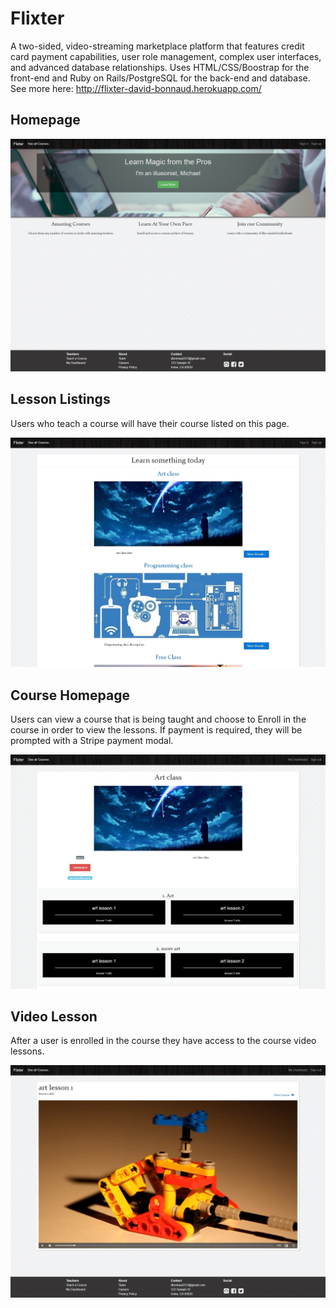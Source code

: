 # Flixter 
A two-sided, video-streaming marketplace platform that features credit card payment capabilities, user role management, complex user interfaces, and advanced database relationships. Uses HTML/CSS/Boostrap for the front-end and Ruby on Rails/PostgreSQL for the back-end and database. See more here: http://flixter-david-bonnaud.herokuapp.com/

## Homepage 
<img src="flixter homepage.jpg" alt="Flixter Screenshot Homepage">


## Lesson Listings
Users who teach a course will have their course listed on this page.

<img src="flixter lessons page.jpg" alt="Flixter Screenshot Lessons Page">


## Course Homepage
Users can view a course that is being taught and choose to Enroll in the course in order to view the lessons. If payment is required, they will be prompted with a Stripe payment modal.

<img src="flixter course homepage.png" alt="Flixter Screenshot Course Page">


## Video Lesson
After a user is enrolled in the course they have access to the course video lessons.

<img src="flixter lesson video page.jpg" alt="Flixter Screenshot Lesson Video Page">
